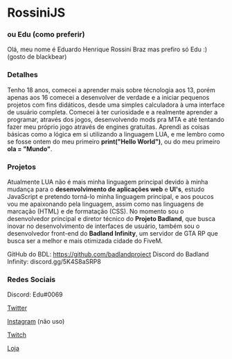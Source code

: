 # RossiniJS
### ou Edu (como preferir)

Olá, meu nome é Eduardo Henrique Rossini Braz mas prefiro só Edu :) (gosto de blackbear)

### Detalhes

Tenho 18 anos, comecei a aprender mais sobre técnologia aos 13, porém apenas aos 16 comecei a desenvolver de verdade e a iniciar pequenos projetos com fins didáticos, desde uma simples calculadora à uma interface de usuário completa.
Comecei à ter curiosidade e a realmente aprender a programar, através dos jogos, desenvolvendo mods pra MTA e até tentando fazer meu próprio jogo através de engines gratuitas. Aprendi as coisas básicas como a lógica em si utilizando a linguagem LUA, e me lembro como se fosse ontem do meu primeiro **print("Hello World")**, ou do meu primeiro **ola = "Mundo"**.

### Projetos

Atualmente LUA não é mais minha linguagem principal devido à minha mudança para o **desenvolvimento de aplicações web** e **UI's**, estudo JavaScript e pretendo torná-lo minha linguagem principal, e aos poucos vou me apaixonando pela linguagem, assim como nas linguagens de marcação (HTML) e de formatação (CSS).
No momento sou o desenvolvedor principal e diretor técnico do **Projeto Badland**, que busca inovar no desenvolvimento de interfaces de usuário, também sou o desenvolvedor front-end do **Badland Infinity**, um servidor de GTA RP que busca ser a melhor e mais otimizada cidade do FiveM.

GitHub do BDL: https://github.com/badlandproject
Discord do Badland Infinity: discord.gg/5K4S8aSRP8

### Redes Sociais

Discord: Edu#0069

[Twitter](https://twitter.com/eduardorssn)

[Instagram](https://instagram.com/eduardorssn) (não uso)

[Twitch](https://twitch.tv/rossinijs)

[Loja](https://discord.gg/bABGBEX)




<!--
**RossiniJS/rossinijs** is a ✨ _special_ ✨ repository because its `README.md` (this file) appears on your GitHub profile.
-->
